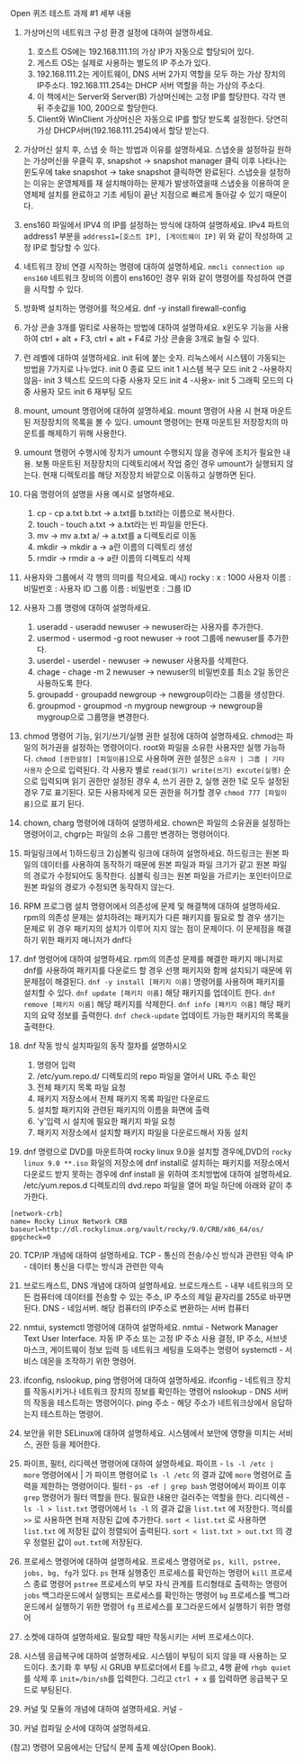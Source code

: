 Open 퀴즈 테스트 과제 #1 세부 내용

1. 가상머신의 네트워크 구성 환경 설정에 대하여 설명하세요. 
	1) 호스트 OS에는 192.168.111.1의 가상 IP가 자동으로 할당되어 있다.
	2) 게스트 OS는 실제로 사용하는 별도의 IP 주소가 있다.
	3) 192.168.111.2는 게이트웨이, DNS 서버 2가지 역할을 모두 하는 가상 장치의 IP주소다.
	   192.168.111.254는 DHCP 서버 역할을 하는 가상의 주소다.
	4) 이 책에서는 Server와 Server(B) 가상머신에는 고정 IP를 할당한다. 각각 맨 뒤 주솟값을 100, 200으로 할당한다.
	5) Client와 WinClient 가상머신은 자동으로 IP를 할당 받도록 설정한다. 당연히 가상 DHCP서버(192.168.111.254)에서 할당 받는다.

2. 가상머신 설치 후, 스냅 숏 하는 방법과 이유를 설명하세요. 
   스냅숏을 설정하길 원하는 가상머신을 우클릭 후, snapshot -> snapshot manager 클릭 이후 나타나는 윈도우에 take snapshot -> take snapshot 클릭하면 완료된다.
   스냅숏을 설정하는 이유는 운영체제를 재 설치해야하는 문제가 발생하였을때 스냅숏을 이용하여 운영체제 설치를 완료하고 기초 세팅이 끝난 지점으로 빠르게 돌아갈 수 있기 때문이다.

3. ens160 파일에서 IPV4 의 IP를 설정하는 방식에 대하여 설명하세요.
   IPv4 파트의 address1 부분을
   `address1=[호스트 IP], [게이트웨이 IP]`
   위 와 같이 작성하여 고정 IP로 할당할 수 있다.

4. 네트워크 장비 연결 시작하는 명령에 대하여 설명하세요.
   `nmcli connection up ens160`
   네트워크 장비의 이름이 ens160인 경우 위와 같이 명령어를 작성하여 연결을 시작할 수 있다.

5. 방화벽 설치하는 명령어를 적으세요.
   dnf -y install firewall-config

6. 가상 콘솔 3개를 멀티로 사용하는 방법에 대하여 설명하세요. 
   x윈도우 기능을 사용하여 ctrl + alt + F3, ctrl + alt + F4로 가상 콘솔을 3개로 늘릴 수 있다.
   
7. 런 레벨에 대하여 설명하세요. 
   init 뒤에 붙는 숫자. 리눅스에서 시스템이 가동되는 방법을 7가지로 나누었다.
   init 0 종료 모드
   init 1 시스템 복구 모드
   init 2 -사용하지 않음-
   init 3 텍스트 모드의 다중 사용자 모드
   init 4 -사용x-
   init 5 그래픽 모드의 다중 사용자 모드
   init 6 재부팅 모드

8. mount, umount 명령어에 대하여 설명하세요. 
   mount 명령어 사용 시 현재 마운트된 저장장치의 목록을 볼 수 있다.
   umount 명령어는 현재 마운트된 저장장치의 마운트를 해제하기 위해 사용한다.

9. umount 명령어 수행시에 장치가 umount 수행되지 않을 경우에 조치가 필요한 내용.
   보통 마운트된 저장장치의 디렉토리에서 작업 중인 경우 umount가 실행되지 않는다. 현재 디렉토리를 해당 저장장치 바깥으로 이동하고 실행하면 된다.

10. 다음 명령어의 설명을 사용 예시로 설명하세요. 
    1. cp - cp a.txt b.txt -> a.txt를 b.txt라는 이름으로 복사한다.
    2. touch  - touch a.txt -> a.txt라는 빈 파일을 만든다.
    3. mv  -> mv a.txt a/ -> a.txt를 a 디렉토리로 이동
    4. mkdir -> mkdir a -> a란 이름의 디렉토리 생성
    5. rmdir -> rmdir a -> a란 이름의 디렉토리 삭제

11. 사용자와 그룹에서 각 행의 의미를 적으세요. 
    예시)  rocky : x : 1000
    사용자 이름 : 비밀번호 : 사용자 ID
    그룹 이름 : 비밀번호 : 그룹 ID

12. 사용자 그룹 명령에 대하여 설명하세요. 
	1) useradd - useradd newuser -> newuser라는 사용자를 추가한다.
	2) usermod - usermod -g root newuser -> root 그룹에 newuser를 추가한다.
	3) userdel - userdel - newuser -> newuser 사용자를 삭제한다.
	4) chage - chage -m 2 newuser -> newuser의 비밀번호를 최소 2일 동안은 사용하도록 한다.
	5) groupadd - groupadd newgroup -> newgroup이라는 그룹을 생성한다.
	6) groupmod - groupmod -n mygroup newgroup -> newgroup을 mygroup으로 그룹명을 변경한다.

13. chmod 명령어 기능, 읽기/쓰기/실행 권한 설정에 대하여 설명하세요. 
    chmod는 파일의 허가권을 설정하는 명령어이다. root와 파일을 소유한 사용자만 실행 가능하다.
    `chmod [권한설정] [파일이름]`으로 사용하며 권한 설정은 `소유자 | 그룹 | 기타 사용자` 순으로 입력된다. 
    각 사용자 별로 `read(읽기) write(쓰기) excute(실행)` 순으로 입력되며 읽기 권한만 설정된 경우 4, 쓰기 권한 2, 실행 권한 1로 모두 설정된 경우 7로 표기된다.
	모든 사용자에게 모든 권한을 허가할 경우 `chmod 777 [파일이름]`으로 표기 된다. 

14. chown, charg 명령어에 대하여 설명하세요. 
    chown은 파일의 소유권을 설정하는 명령어이고, chgrp는 파일의 소유 그룹만 변경하는 명령어이다. 

15. 파일링크에서 1)하드링크 2)심볼릭 링크에 대하여 설명하세요.
    하드링크는 원본 파일의 데이터를 사용하여 동작하기 때문에 원본 파일과 파일 크기가 같고 원본 파일의 경로가 수정되어도 동작한다.
    심볼릭 링크는 원본 파일을 가르키는 포인터이므로 원본 파일의 경로가 수정되면 동작하지 않는다.

16. RPM 프로그램 설치 명령어에서 의존성에 문제 및 해결책에 대하여 설명하세요. 
    rpm의 의존성 문제는 설치하려는 패키지가 다른 패키지를 필요로 할 경우 생기는 문제로 위 경우 패키지의 설치가 이루어 지지 않는 점이 문제이다.
    이 문제점을 해결하기 위한 패키지 매니저가 dnf다
17. dnf 명령어에 대하여 설명하세요. 
    rpm의 의존성 문제를 해결한 패키지 매니저로 dnf를 사용하여 패키지를 다운로드 할 경우 선행 패키지와 함께 설치되기 때문에 위 문제점이 해결된다.
    `dnf -y install [패키지 이름]` 명령어를 사용하며 패키지를 설치할 수 있다.
    `dnf update [패키지 이름]` 해당 패키지를 업데이트 한다.
    `dnf remove [패키지 이름]` 해당 패키지를 삭제한다.
    `dnf info [패키지 이름]` 해당 패키지의 요약 정보를 출력한다.
    `dnf check-update` 업데이트 가능한 패키지의 목록을 출력한다.

18. dnf 작동 방식 설치파일의 동작 절차를 설명하시오
    1. 명령어 입력
    2. /etc/yum.repo.d/ 디렉토리의 repo 파일을 열어서 URL 주소 확인
    3. 전체 패키지 목록 파일 요청
    4. 패키지 저장소에서 전체 패키지 목록 파일만 다운로드
    5. 설치할 패키지와 관련된 패키지의 이름을 화면에 출력
    6. 'y'입력 시 설치에 필요한 패키지 파일 요청
    7. 패키지 저장소에서 설치할 패키지 파일을 다운로드해서 자동 설치

19. dnf 명령으로 DVD를 마운트하여 rocky linux 9.0을 설치할 경우에,DVD의 `rocky linux 9.0 **.iso` 화일의 저장소에 dnf install로 설치하는 패키지를 저장소에서 다운로드 받지 못하는 경우에 dnf install 을 위하여 조치방법에 대하여 설명하세요. 
    /etc/yum.repos.d 디렉토리의 dvd.repo 파일을 열어 파일 하단에 아래와 같이 추가한다.
```repo
[network-crb]
name= Rocky Linux Network CRB
baseurl=http://dl.rockylinux.org/vault/rocky/9.0/CRB/x86_64/os/
gpgcheck=0
```

20. TCP/IP 개념에 대하여 설명하세요. 
    TCP - 통신의 전송/수신 방식과 관련된 약속
    IP - 데이터 통신을 다루는 방식과 관련한 약속

21. 브로드캐스트,  DNS 개념에 대하여 설명하세요. 
    브로드캐스트 - 내부 네트워크의 모든 컴퓨터에 데이터를 전송할 수 있는 주소, IP 주소의 제일 끝자리를 255로 바꾸면 된다.
    DNS - 네임서버. 해당 컴퓨터의 IP주소로 변환하는 서버 컴퓨터

22. nmtui, systemctl 명령어에 대하여 설명하세요.
    nmtui - Network Manager Text User Interface. 자동 IP 주소 또는 고정 IP 주소 사용 결정, IP 주소, 서브넷 마스크, 게이트웨이 정보 입력 등 네트워크 세팅을 도와주는 명령어
    systemctl - 서비스 데몬을 조작하기 위한 명령어.

23. ifconfig, nslookup, ping 명령어에 대하여 설명하세요. 
    ifconfig - 네트워크 장치를 작동시키거나 네트워크 장치의 정보를 확인하는 명령어
    nslookup - DNS 서버의 작동을 테스트하는 명령어이다.
    ping 주소 - 해당 주소가 네트워크상에서 응답하는지 테스트하는 명령어.

24. 보안을 위한 SELinux에 대하여 설명하세요. 
    시스템에서 보안에 영향을 미치는 서비스, 권한 등을 제어한다.

25. 파이프, 필터, 리디렉션 명령어에 대하여 설명하세요. 
    파이프 - `ls -l /etc | more` 명령어에서 | 가 파이프 명령어로 `ls -l /etc` 의 결과 값에 `more` 명령어로 출력을 제한하는 명령어이다.
    필터 - `ps -ef | grep bash` 명령어에서 파이프 이후 `grep` 명령어가 필터 역할을 한다. 필요한 내용만 걸러주는 역할을 한다.
    리디렉션 - `ls -l > list.txt` 명령어에서 `ls -l` 의 결과 값을 `list.txt` 에 저장한다. 꺽쇠를 `>>` 로 사용하면 현재 저장된 값에 추가한다.
    `sort < list.txt` 로 사용하면 `list.txt` 에 저장된 값이 정렬되어 출력된다. `sort < list.txt > out.txt` 의 경우 정렬된 값이 `out.txt`에 저장된다.

26. 프로세스 명령어에 대하여 설명하세요. 
    프로세스 명령어로 `ps, kill, pstree, jobs, bg, fg`가 있다.
    `ps` 현재 실행중인 프로세스를 확인하는 명령어
    `kill` 프로세스 종료 명령어
    `pstree` 프로세스의 부모 자식 관계를 트리형태로 출력하는 명령어
    `jobs` 백그라운드에서 실행되는 프로세스를 확인하는 명령어
    `bg` 프로세스를 백그라운드에서 실행하기 위한 명령어
    `fg` 프로세스를 포그라운드에서 실행하기 위한 명령어

27. 소켓에 대하여 설명하세요. 
    필요할 때만 작동시키는 서버 프로세스이다.

28. 시스템 응급복구에 대하여 설명하세요. 
    시스템이 부팅이 되지 않을 때 사용하는 모드이다.
    초기화 후 부팅 시 GRUB 부트로더에서 E를 누르고, 4행 끝에 `rhgb quiet`를 삭제 후 `init=/bin/sh`를 입력한다. 그리고 `ctrl + x` 를 입력하면 응급복구 모드로 부팅된다.

29. 커널 및 모듈의 개념에 대하여 설명하세요. 
    커널 - 

30. 커널 컴파일 순서에 대하여 설명하세요. 

(참고) 명령어 모음에서는 단답식 문제 출제 예상(Open Book).